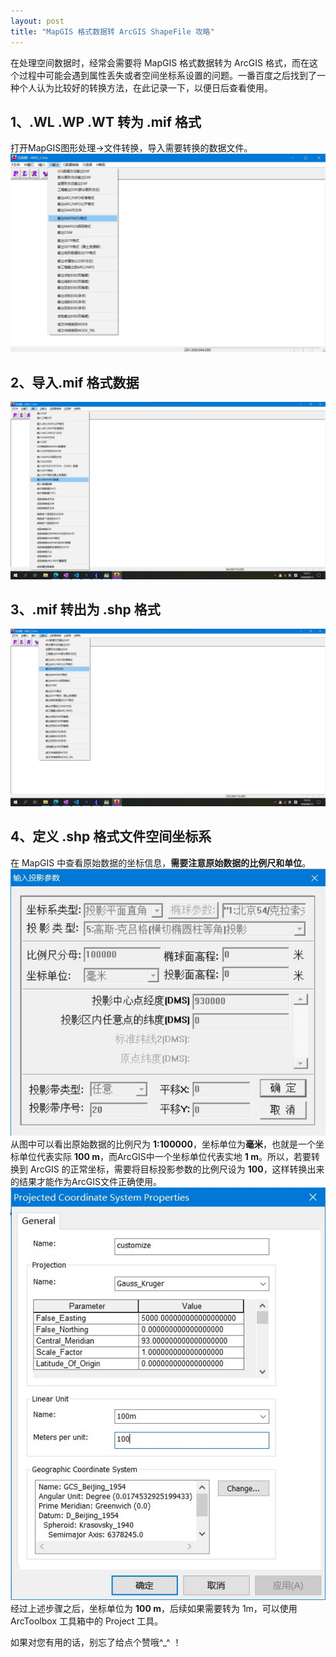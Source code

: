```yaml
---
layout: post
title: "MapGIS 格式数据转 ArcGIS ShapeFile 攻略"
---
```

在处理空间数据时，经常会需要将 MapGIS 格式数据转为 ArcGIS 格式，而在这个过程中可能会遇到属性丢失或者空间坐标系设置的问题。一番百度之后找到了一种个人认为比较好的转换方法，在此记录一下，以便日后查看使用。
<!--more-->

## 1、.WL .WP .WT 转为 .mif 格式
打开MapGIS图形处理->文件转换，导入需要转换的数据文件。
![](\assets\images\MapGIS-to-ArcGIS\to-mif.jpg)
## 2、导入.mif 格式数据
![](\assets\images\MapGIS-to-ArcGIS\load-mif.jpg)
## 3、.mif 转出为 .shp 格式
![](\assets\images\MapGIS-to-ArcGIS\to-shp.jpg)
## 4、定义 .shp 格式文件空间坐标系
在 MapGIS 中查看原始数据的坐标信息，**需要注意原始数据的比例尺和单位**。  
![](\assets\images\MapGIS-to-ArcGIS\coordinate-information.jpg)  
从图中可以看出原始数据的比例尺为 **1:100000**，坐标单位为**毫米**，也就是一个坐标单位代表实际 **100 m**，而ArcGIS中一个坐标单位代表实地 **1 m**。所以，若要转换到 ArcGIS 的正常坐标，需要将目标投影参数的比例尺设为 **100**，这样转换出来的结果才能作为ArcGIS文件正确使用。  
![](\assets\images\MapGIS-to-ArcGIS\define-coordinate.jpg)  
经过上述步骤之后，坐标单位为 **100 m**，后续如果需要转为 1m，可以使用 ArcToolbox 工具箱中的 Project 工具。

如果对您有用的话，别忘了给点个赞哦^_^ ！